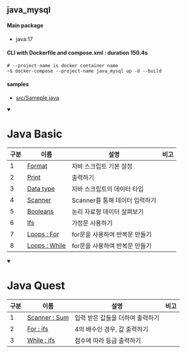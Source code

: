 ## java_mysql
#### Main package
- java:17

#### CLI with Dockerfile and compose.xml : duration 150.4s
```
# --project-name is docker container name
~$ docker-compose --project-name java_mysql up -d --build
```
#### samples
- [src/Sameple.java](./src/Sameple.java)


<details open>
<summary><h1>Java Basic</h1></summary>

|구분|이름|설명|비고|
|--|--|--|--|
|1|[Format](src/Sample.java)|자바 스크립트 기본 설정||
|2|[Print](src/Main.java)|출력하기||
|3|[Data type](src/DataTypes.java)|자바 스크립트의 데이터 타입||
|4|[Scanner](src/Scanners.java)|Scanner를 통해 데이터 입력하기||
|5|[Booleans](src/Booleans.java)|논리 자료형 데이터 살펴보기||
|6|[Ifs](src/Ifs.java)|가정문 사용하기||
|7|[Loops : For](src/LoopsFors.java)|for문을 사용하여 반복문 만들기||
|8|[Loops : While](src/LoopsWhiles.java)|for문을 사용하여 반복문 만들기||

</details>


<details open>
<summary><h1>Java Quest</h1></summary>

|구분|이름|설명|비고|
|--|--|--|--|
|1|[Scanner : Sum](src/Additions.java)|입력 받은 값들을 더하여 출력하기||
|2|[For : ifs](src/ForsIfs.java)|4의 배수인 경우, 값 출력하기||
|3|[While : ifs](src/WhilesIfsBreak.java)|점수에 따라 등급 출력하기||


</details>